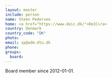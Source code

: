 ```yaml
---
layout: master
include: person
name: Steen Pedersen
home: <a href="https://www.deic.dk/">DeIC</a>
country: Denmark
country_code: "DK"
photo:
email: sp@adm.dtu.dk
phone:
groups:
  board:
---
```

Board member since 2012-01-01.
